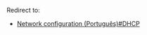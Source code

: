 Redirect to:

*   [Network configuration (Português)#DHCP](/index.php/Network_configuration_(Portugu%C3%AAs)#DHCP "Network configuration (Português)")